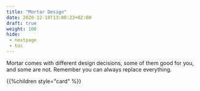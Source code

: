 ```yaml
---
title: "Mortar Design"
date: 2020-12-10T13:08:23+02:00
draft: true
weight: 100
hide:
 - nextpage
 - toc
---
```


Mortar comes with different design decisions, some of them good for you, and some are not. Remember you can always replace everything.

{{%children style="card" %}}
